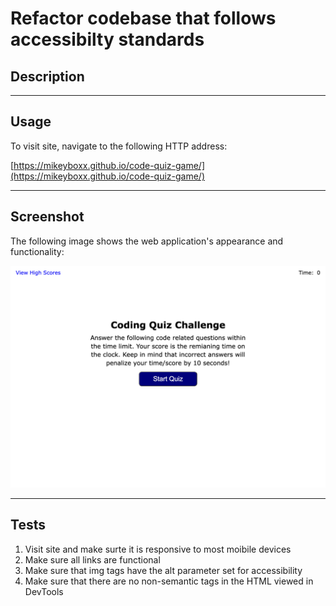 # Refactor codebase that follows accessibilty standards

## Description



---

## Usage

To visit site, navigate to the following HTTP address:

[https://mikeyboxx.github.io/code-quiz-game/](https://mikeyboxx.github.io/code-quiz-game/)

---

## Screenshot

The following image shows the web application's appearance and functionality:

![alt text](assets/img/screenshot.png)

---

## Tests

1. Visit site and make surte it is responsive to most moibile devices
2. Make sure all links are functional
3. Make sure that img tags have the alt parameter set for accessibility
4. Make sure that there are no non-semantic tags in the HTML viewed in DevTools

